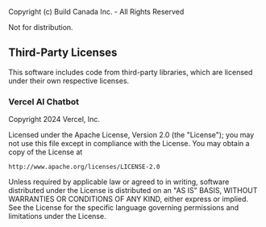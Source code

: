 Copyright (c) Build Canada Inc. - All Rights Reserved

Not for distribution.

## Third-Party Licenses

This software includes code from third-party libraries, which are licensed
under their own respective licenses.

### Vercel AI Chatbot
Copyright 2024 Vercel, Inc.

Licensed under the Apache License, Version 2.0 (the "License");
you may not use this file except in compliance with the License.
You may obtain a copy of the License at

    http://www.apache.org/licenses/LICENSE-2.0

Unless required by applicable law or agreed to in writing, software
distributed under the License is distributed on an "AS IS" BASIS,
WITHOUT WARRANTIES OR CONDITIONS OF ANY KIND, either express or implied.
See the License for the specific language governing permissions and
limitations under the License.